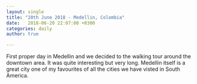 ```yaml
---
layout: single
title: "20th June 2018 - Medellin, Colombia"
date:   2018-06-20 22:07:00 +0300
categories: daily
author: true

---
```



First proper day in Medellin and we decided to the walking tour around the downtown area. It was quite interesting but very long. Medellin itself is a great city one of my favourites of all the cities we have visted in South America. 
